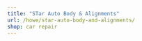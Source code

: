 ```yaml
---
title: "STar Auto Body & Alignments"
url: /howe/star-auto-body-and-alignments/
shop: car repair
---
```

